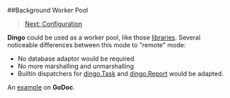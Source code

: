 ##Background Worker Pool
> [Next: Configuration](config.md)

__Dingo__ could be used as a worker pool, like those [libraries](https://github.com/avelino/awesome-go#goroutines). Several noticeable differences between this mode to "remote" mode:
 - No database adaptor would be required
 - No more marshalling and unmarshalling
 - Builtin dispatchers for [dingo.Task](https://godoc.org/github.com/mission-liao/dingo#Task) and [dingo.Report](https://godoc.org/github.com/mission-liao/dingo#Report) would be adapted.

An [example](https://godoc.org/github.com/mission-liao/dingo#example-App--Local) on __GoDoc__.
